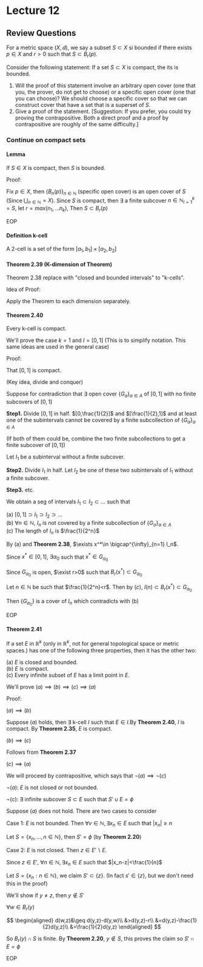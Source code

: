 # Lecture 12

## Review Questions

For a metric space $(X,d)$, we say a subset $S\subset X$  si bounded if there exists $p\in X$ and $r>0$ such that $S\subset B_r(p)$.

Consider the following statement: If a set $S\subset X$ is compact, the its is bounded.

1. Will the proof of this statement involve an arbitrary open cover (one that you, the prover, do not get to choose) or a specific open cover (one that you can choose)?
    We should choose a specific cover so that we can construct cover that have a set that is a superset of $S$.
2. Give a proof of the statement. [Suggestion: If you prefer, you could try proving the contrapositive. Both a direct proof and a proof by contrapositive are roughly of the same difficulty.]

### Continue on compact sets

#### Lemma

If $S\in X$ is compact, then $S$ is bounded.

Proof:

Fix $p\in X$, then $\{B_n(p)\}_{n\in \mathbb{N}}$ (specific open cover) is an open cover of $S$ (Since $\bigcup_{n\in \mathbb{N}}=X$). Since $S$ is compact, then $\exists$ a finite subcover ${n\in \mathbb{N}}_{i=1}^k=S$, let $r=max(n_1,...n_k)$, Then $S\subset B_r(p)$

EOP

#### Definition k-cell

A 2-cell is a set of the form $[a_1,b_1]\times[a_2,b_2]$

#### Theorem 2.39 (K-dimension of Theorem)

Theorem 2.38 replace with "closed and bounded intervals" to "k-cells".

Idea of Proof:

Apply the Theorem to each dimension separately.

#### Theorem 2.40

Every k-cell is compact.

We'll prove the case $k=1$ and $I=[0,1]$ (This is to simplify notation. This same ideas are used in the general case)

Proof:

That $[0,1]$ is compact.

(Key idea, divide and conquer)

Suppose for contradiction that $\exists$ open cover $\{G_a\}_{\alpha\in A}$ of $[0,1]$ with no finite subcovers of $[0,1]$

**Step1.** Divide $[0,1]$ in half. $[0,\frac{1}{2}]$ and $[\frac{1}{2},1]$ and at least one of the subintervals cannot be covered by a finite subcollection of $\{G_\alpha\}_{\alpha\in A}$

(If both of them could be, combine the two finite subcollections to get a finite subcover of $[0,1]$)

Let $I_1$ be a subinterval without a finite subcover.

**Step2.** Divide $I_1$ in half. Let $I_2$ be one of these two subintervals of $I_1$ without a finite subcover.

**Step3.** etc.

We obtain a seg of intervals $I_1\subset I_2\subset \dots$ such that

(a) $[0,1]\supset I_1\supset I_2\supset \dots$  
(b) $\forall n\in \mathbb{N}$, $I_n$ is not covered by a finite subcollection of $\{G_\alpha\}_{\alpha\in A}$  
(c) The length of $I_n$ is $\frac{1}{2^n}$

By (a) and **Theorem 2.38**, $\exists x^*\in \bigcap^{\infty}_{n=1} I_n$.

Since $x^*\in [0,1]$, $\exists \alpha_0$ such that $x^*\in G_{\alpha_0}$

Since $G_{\alpha_0}$ is open, $\exist  r>0$ such that $B_r(x^*)\subset G_{\alpha_0}$

Let $n\in \mathbb{N}$ be such that $\frac{1}{2^n}<r$. Then by $(c)$, $I(n)\subset B_r(x^*)\subset G_{\alpha_0}$

Then $\{G_{\alpha_0}\}$ is a cover of $I_n$ which contradicts with (b)

EOP

#### Theorem 2.41

If a set $E$ in $\mathbb{R}^k$ (only in $\mathbb{R}^k$, not for general topological space or metric spaces.) has one of the following three properties, then it has the other two:

(a) $E$ is closed and bounded.  
(b) $E$ is compact.  
(c) Every infinite subset of $E$ has a limit point in $E$.

We'll prove $(a)\implies (b)\implies (c)\implies (a)$

Proof:

$(a)\implies (b)$

Suppose $(a)$ holds, then $\exists$ k-cell $I$ such that $E\in I$.By **Theorem 2.40**, $I$ is compact. By **Theorem 2.35**, $E$ is compact.

$(b)\implies (c)$

Follows from **Theorem 2.37**

$(c)\implies (a)$

We will proceed by contrapositive, which says that $\neg (a)\implies \neg (c)$

$\neg (a)$: $E$ is not closed or not bounded.

$\neg (c)$: $\exists$ infinite subcover $S\subset E$ such that $S'\cup E=\phi$

Suppose $(a)$ does not hold. There are two cases to consider

Case 1: $E$ is not bounded. Then $\forall v\in \mathbb{N},\exists x_n\in E$ such that $|x_n|\geq n$

Let $S=\{x_n,...,n\in\mathbb{N}\}$, then $S'=\phi$ (by **Theorem 2.20**)

Case 2: $E$ is not closed. Then $z\in E'\backslash E$.

Since $z\in E'$, $\forall n\in \mathbb{N},\exists x_n\in E$ such that $|x_n-z|<\frac{1}{n}$

Let $S=\{x_n:n\in \mathbb{N}\}$, we claim $S'\subset \{z\}$. (In fact $s'\in\{z\}$, but we don't need this in the proof)

We'll show if $y\neq z$, then $y\notin  S'$

$\forall w\in B_r(y)$

$$
\begin{aligned}
    d(w,z)&\geq d(y,z)-d(y,w)\\
    &>d(y,z)-r\\
    &=d(y,z)-\frac{1}{2}d(y,z)\\
    &=\frac{1}{2}d(y,z)
\end{aligned}
$$

So $B_r(y)\cap S$ is finite. By **Theorem 2.20**, $y\notin  S$, this proves the claim so $S'\cap E=\phi$

EOP
